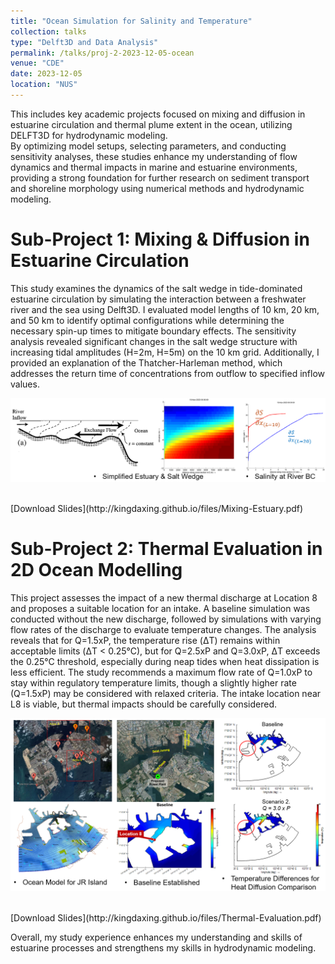 ```yaml
---
title: "Ocean Simulation for Salinity and Temperature"
collection: talks
type: "Delft3D and Data Analysis"
permalink: /talks/proj-2-2023-12-05-ocean
venue: "CDE"
date: 2023-12-05
location: "NUS"
---
```


This includes key academic projects focused on mixing and diffusion in estuarine circulation and thermal plume extent in the ocean, utilizing DELFT3D for hydrodynamic modeling. <br/>
By optimizing model setups, selecting parameters, and conducting sensitivity analyses, these studies enhance my understanding of flow dynamics and thermal impacts in marine and estuarine environments, providing a strong foundation for further research on sediment transport and shoreline morphology using numerical methods and hydrodynamic modeling. 

Sub-Project 1: Mixing & Diffusion in Estuarine Circulation
======

This study examines the dynamics of the salt wedge in tide-dominated estuarine circulation by simulating the interaction between a freshwater river and the sea using Delft3D. I evaluated model lengths of 10 km, 20 km, and 50 km to identify optimal configurations while determining the necessary spin-up times to mitigate boundary effects. The sensitivity analysis revealed significant changes in the salt wedge structure with increasing tidal amplitudes (H=2m, H=5m) on the 10 km grid. Additionally, I provided an explanation of the Thatcher-Harleman method, which addresses the return time of concentrations from outflow to specified inflow values. <br/>
<p align="center">
  <img src='/images/proj-ocean-1.PNG' alt='Image Description' width='550'> 
</p> 
<br/>[Download Slides](http://kingdaxing.github.io/files/Mixing-Estuary.pdf)


Sub-Project 2: Thermal Evaluation in 2D Ocean Modelling 
======

This project assesses the impact of a new thermal discharge at Location 8 and proposes a suitable location for an intake. A baseline simulation was conducted without the new discharge, followed by simulations with varying flow rates of the discharge to evaluate temperature changes. The analysis reveals that for Q=1.5xP, the temperature rise (ΔT) remains within acceptable limits (ΔT < 0.25°C), but for Q=2.5xP and Q=3.0xP, ΔT exceeds the 0.25°C threshold, especially during neap tides when heat dissipation is less efficient. The study recommends a maximum flow rate of Q=1.0xP to stay within regulatory temperature limits, though a slightly higher rate (Q=1.5xP) may be considered with relaxed criteria. The intake location near L8 is viable, but thermal impacts should be carefully considered. <br/>
<p align="center">
  <img src='/images/proj-ocean-2.PNG' alt='Image Description' width='600'> 
</p> 
<br/>[Download Slides](http://kingdaxing.github.io/files/Thermal-Evaluation.pdf) <br/>

Overall, my study experience enhances my understanding and skills of estuarine processes and strengthens my skills in hydrodynamic modeling.
